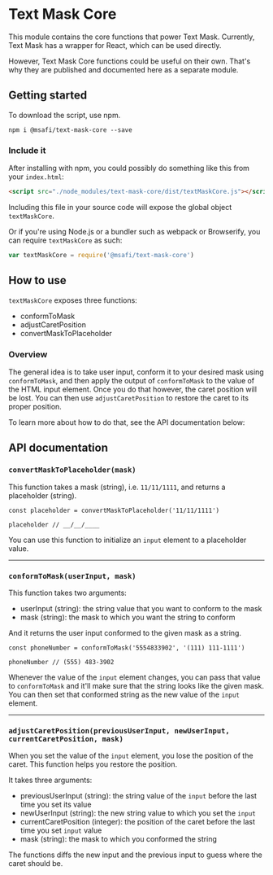 # Text Mask Core

This module contains the core functions that power Text Mask. Currently, Text Mask
has a wrapper for React, which can be used directly.

However, Text Mask Core functions could be useful on their own. That's why they are published
and documented here as a separate module.

## Getting started

To download the script, use npm.

```
npm i @msafi/text-mask-core --save
```

### Include it

After installing with npm, you could possibly do something like this from your `index.html`:

```html
<script src="./node_modules/text-mask-core/dist/textMaskCore.js"></script>
```

Including this file in your source code will expose the global object `textMaskCore`.

Or if you're using Node.js or a bundler such as webpack or Browserify, you can require
`textMaskCore` as such:

```js
var textMaskCore = require('@msafi/text-mask-core')
```

## How to use

`textMaskCore` exposes three functions:

* conformToMask
* adjustCaretPosition
* convertMaskToPlaceholder

### Overview

The general idea is to take user input, conform it to your desired mask using `conformToMask`,
and then apply the output of `conformToMask` to the value of the HTML input element.
Once you do that however, the caret position will be lost. You can then use `adjustCaretPosition`
to restore the caret to its proper position.

To learn more about how to do that, see the API documentation below:

## API documentation

### `convertMaskToPlaceholder(mask)`

This function takes a mask (string), i.e. `11/11/1111`, and returns a placeholder (string).

```
const placeholder = convertMaskToPlaceholder('11/11/1111')

placeholder // __/__/____
```

You can use this function to initialize an `input` element to a placeholder value.

---

### `conformToMask(userInput, mask)`

This function takes two arguments:

* userInput (string): the string value that you want to conform to the mask
* mask (string): the mask to which you want the string to conform

And it returns the user input conformed to the given mask as a string.

```
const phoneNumber = conformToMask('5554833902', '(111) 111-1111')

phoneNumber // (555) 483-3902
```

Whenever the value of the `input` element changes, you can pass that value to `conformToMask`
and it'll make sure that the string looks like the given mask. You can then set that conformed
string as the new value of the `input` element.

---

### `adjustCaretPosition(previousUserInput, newUserInput, currentCaretPosition, mask)`

When you set the value of the `input` element, you lose the position of the caret. This function
helps you restore the position.

It takes three arguments:

* previousUserInput (string): the string value of the `input` before the last time you set its value
* newUserInput (string): the new string value to which you set the `input`
* currentCaretPosition (integer): the position of the caret before the last time you set `input` value
* mask (string): the mask to which you conformed the string

The functions diffs the new input and the previous input to guess where the caret should be.
